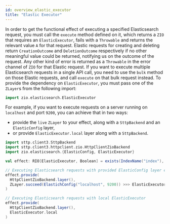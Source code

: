 ```yaml
---
id: overview_elastic_executor
title: "Elastic Executor"
---
```


In order to get the functional effect of executing a specified Elasticsearch request, you must call the `execute` method defined on it, which returns a `ZIO` that requires an `ElasticExecutor`, fails with a `Throwable` and returns the relevant value `A` for that request.
Elastic requests for creating and deleting return `CreationOutcome` and `DeletionOutcome` respectively if no other meaningful value could be returned, notifying us on the outcome of the request. Any other kind of error is returned as a `Throwable` in the error channel of `ZIO` for that Elastic request.
If you want to execute multiple Elasticsearch requests in a single API call, you need to use the `bulk` method on those Elastic requests, and call `execute` on that bulk request instead.
To provide the dependency on `ElasticExecutor`, you must pass one of the `ZLayer`s from the following import:

```scala
import zio.elasticsearch.ElasticExecutor
```

For example, if you want to execute requests on a server running on `localhost` and port `9200`, you can achieve that in two ways:
 - provide the `live` `ZLayer` to your effect, along with a `SttpBackend` and an `ElasticConfig` layer,
 - or provide `ElasticExecutor.local` layer along with a `SttpBackend`.

```scala
import sttp.client3.SttpBackend
import sttp.client3.httpclient.zio.HttpClientZioBackend
import zio.elasticsearch.{ElasticConfig, ElasticExecutor}

val effect: RIO[ElasticExecutor, Boolean] = exists(IndexName("index"), DocumentId("documentId")).execute

// Executing Elasticsearch requests with provided ElasticConfig layer explicitly
effect.provide(
  HttpClientZioBackend.layer(),
  ZLayer.succeed(ElastichConfig("localhost", 9200)) >>> ElasticExecutor.live
)

// Executing Elasticsearch requests with local ElasticExecutor
effect.provide(
  HttpClientZioBackend.layer(),
  ElasticExecutor.local
)
```
